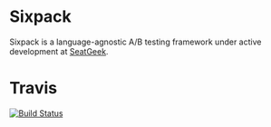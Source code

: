 Sixpack
=======

Sixpack is a language-agnostic A/B testing framework under active development at [SeatGeek](http://seatgeek.com/).

Travis
======

[![Build Status](https://travis-ci.org/seatgeek/sixpack.png)](https://travis-ci.org/seatgeek/sixpack)
